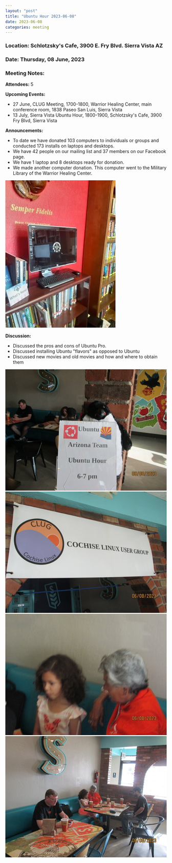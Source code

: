 ```yaml
---
layout: "post"
title: "Ubuntu Hour 2023-06-08"
date: 2023-06-08
categories: meeting
---
```


### Location: Schlotzsky's Cafe, 3900 E. Fry Blvd. Sierra Vista AZ

### Date: Thursday, 08 June, 2023

### Meeting Notes:

**Attendees:** 5

**Upcoming Events:**
 * 27 June, CLUG Meeting, 1700-1800, Warrior Healing Center, main conference room, 1838 Paseo San Luis, Sierra Vista
 * 13 July, Sierra Vista Ubuntu Hour, 1800-1900, Schlotzsky's Cafe, 3900 Fry Blvd, Sierra Vista

**Announcements:**
 * To date we have donated 103 computers to individuals or groups and conducted 173 installs on laptops and desktops.
 * We have 42 people on our mailing list and 37 members on our Facebook page.
 * We have 1 laptop and 8 desktops ready for donation.
 * We made another computer donation.  This computer went to the Military Library of the Warrior Healing Center.

![alt text](https://raw.githubusercontent.com/CochiseLinuxUsersGroup/CochiseLinuxUsersGroup.github.io/master/images2/rsz_militarylibrary_whc_1.jpg)

**Discussion:**
 * Discussed the pros and cons of Ubuntu Pro.
 * Discussed installing Ubuntu "flavors" as opposed to Ubuntu
 * Discussed new movies and old movies and how and where to obtain them

![alt text](https://raw.githubusercontent.com/CochiseLinuxUsersGroup/CochiseLinuxUsersGroup.github.io/master/images2/rsz_sv_ubuntuhour_2023-06-08_1.jpg)
![alt text](https://raw.githubusercontent.com/CochiseLinuxUsersGroup/CochiseLinuxUsersGroup.github.io/master/images2/rsz_sv_ubuntuhour_2023-06-08_2.jpg)
![alt text](https://raw.githubusercontent.com/CochiseLinuxUsersGroup/CochiseLinuxUsersGroup.github.io/master/images2/rsz_sv_ubuntuhour_2023-06-08_3.jpg)
![alt text](https://raw.githubusercontent.com/CochiseLinuxUsersGroup/CochiseLinuxUsersGroup.github.io/master/images2/rsz_sv_ubuntuhour_2023-06-08_4.jpg)
